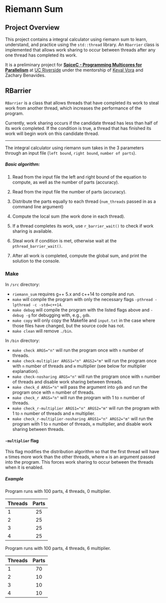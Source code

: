 Riemann Sum
===

Project Overview
---
This project contains a integral calculator using riemann sum to learn, understand, and practice using the `std::thread` library. An `Rbarrier` class is implemented that allows work sharing to occur between threads after any one thread has completed its work.

It is a preliminary project for [**SpiceC - Programming Multicores for Parallelism**](http://www.cs.ucr.edu/~gupta/research/Projects/multi1.html) at [UC Riverside](http://ucr.edu) under the mentorship of [Keval Vora](http://www.cs.ucr.edu/~kvora001/) and Zachary Benavides.

## RBarrier
`RBarrier` is a class that allows threads that have completed its work to steal work from another thread, which increases the performance of the program. 

Currently, work sharing occurs if the candidate thread has less than half of its work completed. If the condition is true, a thread that has finished its work will begin work on this candidate thread.

---
The integral calculator using riemann sum takes in the 3 parameters through an input file (`left bound`, `right bound`, `number of parts`).

##### Basic algorithm:

1. Read from the input file the left and right bound of the equation to compute, as well as the number of parts (accuracy).

2. Read from the input file the number of parts (accuracy).

3. Distribute the parts equally to each thread (`num_threads` passed in as a command line argument)

4. Compute the local sum (the work done in each thread).

5. If a thread completes its work, use `r_barrier_wait()` to check if work sharing is available.

6. Steal work if condition is met, otherwise wait at the `pthread_barrier_wait()`.

7. After all work is completed, compute the global sum, and print the solution to the console.

### Make
In `/src` directory:

- `riemann_sum` requires g++ 5.x and c++14 to compile and run.
- `make` will compile the program with only the necessary flags `-pthread -lpthread -c -std=c++14`.
- `make debug` will compile the program with the listed flags above and `-debug -g` for debugging with, e.g., `gdb`.
- `make copy` will only copy the Makefile and `input.txt` in the case where those files have changed, but the source code has not.
- `make clean` will remove `./bin`.

In `/bin` directory:

- `make check ARGS="n"` will run the program once with `n` number of threads.
- `make check-multiplier ARGS1="n" ARGS2="m"` will run the program once with `n` number of threads and `m` multiplier (see below for multiplier explanation).
- `make check-nosharing ARGS="n"` will run the program once with `n` number of threads and disable work sharing between threads.
- `make check_d ARGS="n"` will pass the argument into `gdb` and run the program once with `n` number of threads.
- `make check_r ARGS="n"` will run the program with 1 to `n` number of threads.
- `make check_r-multiplier ARGS1="n" ARGS2="m"` will run the program with 1 to `n` number of threads and `m` multiplier.
- `make check_r-multiplier-nosharing ARGS1="n" ARGS2="m"` will run the program with 1 to `n` number of threads, `m` multiplier, and disable work sharing between threads.

#### `-multiplier` flag

This flag modifies the distribution algorithm so that the first thread will have `m` times more work than the other threads, where `m` is an argument passed into the program. This forces work sharing to occur between the threads when it is enabled.

##### Example
Program runs with 100 parts, 4 threads, 0 multiplier.

| Threads| Parts |
| ------ |:-----:|
| 1      | 25    |
| 2      | 25    |
| 3      | 25    |
| 4      | 25    |

Program runs with 100 parts, 4 threads, 6 multiplier.

| Threads| Parts |
| ------ |:-----:|
| 1      | 70    |
| 2      | 10    |
| 3      | 10    |
| 4      | 10    |